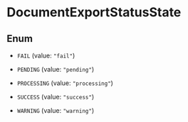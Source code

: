 

# DocumentExportStatusState

## Enum


* `FAIL` (value: `"fail"`)

* `PENDING` (value: `"pending"`)

* `PROCESSING` (value: `"processing"`)

* `SUCCESS` (value: `"success"`)

* `WARNING` (value: `"warning"`)



